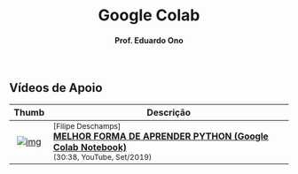
<h1 align="center">
Google Colab
</h1>

<h4 align="center">Prof. Eduardo Ono</h4>

<br>

## Vídeos de Apoio

| Thumb | Descrição |
| :-: | --- |
| [![img](https://img.youtube.com/vi/Gojqw9BQ5qY/default.jpg)](https://www.youtube.com/watch?v=Gojqw9BQ5qY) | <sup>[Filipe Deschamps]</sup><br>[__MELHOR FORMA DE APRENDER PYTHON (Google Colab Notebook)__](https://www.youtube.com/watch?v=Gojqw9BQ5qY)<br><sub>(30:38, YouTube, Set/2019)</sub>

<br>
